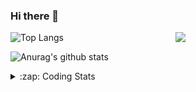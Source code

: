 ### Hi there 👋

<!--
**tao8687/tao8687** is a ✨ _special_ ✨ repository because its `README.md` (this file) appears on your GitHub profile.

Here are some ideas to get you started:

- 🔭 I’m currently working on ...
- 🌱 I’m currently learning ...
- 👯 I’m looking to collaborate on ...
- 🤔 I’m looking for help with ...
- 💬 Ask me about ...
- 📫 How to reach me: ...
- 😄 Pronouns: ...
- ⚡ Fun fact: ...
-->

<img align='right' src="https://media.giphy.com/media/M9gbBd9nbDrOTu1Mqx/giphy.gif" width="240">

  
![Top Langs](https://github-readme-stats.vercel.app/api/top-langs/?username=tao8687&layout=compact&title_color=23238E&text_color=A67D3D)

![Anurag's github stats](https://github-readme-stats.vercel.app/api?username=tao8687&show_icons=true&&text_color=A67D3D&title_color=23238E&show_icons=false&count_private=true&hide=stars)

<details>
  <summary>:zap: Coding Stats</summary>
  <br>
    
<!--START_SECTION:waka-->
![Code Time](http://img.shields.io/badge/Code%20Time-1%2C090%20hrs%2033%20mins-blue)

![Profile Views](http://img.shields.io/badge/Profile%20Views-0-blue)

**🐱 My GitHub Data** 

> 📦 1.5 MB Used in GitHub's Storage 
 > 
> 🏆 97 Contributions in the Year 2023
 > 
> 🚫 Not Opted to Hire
 > 
> 📜 50 Public Repositories 
 > 
> 🔑 23 Private Repositories 
 > 
**I'm an Early 🐤** 

```text
🌞 Morning                965 commits         █████████████████████░░░░   82.48 % 
🌆 Daytime                84 commits          ██░░░░░░░░░░░░░░░░░░░░░░░   07.18 % 
🌃 Evening                117 commits         ██░░░░░░░░░░░░░░░░░░░░░░░   10.00 % 
🌙 Night                  4 commits           ░░░░░░░░░░░░░░░░░░░░░░░░░   00.34 % 
```
📅 **I'm Most Productive on Wednesday** 

```text
Monday                   169 commits         ████░░░░░░░░░░░░░░░░░░░░░   14.44 % 
Tuesday                  156 commits         ███░░░░░░░░░░░░░░░░░░░░░░   13.33 % 
Wednesday                222 commits         █████░░░░░░░░░░░░░░░░░░░░   18.97 % 
Thursday                 146 commits         ███░░░░░░░░░░░░░░░░░░░░░░   12.48 % 
Friday                   164 commits         ████░░░░░░░░░░░░░░░░░░░░░   14.02 % 
Saturday                 161 commits         ███░░░░░░░░░░░░░░░░░░░░░░   13.76 % 
Sunday                   152 commits         ███░░░░░░░░░░░░░░░░░░░░░░   12.99 % 
```


📊 **This Week I Spent My Time On** 

```text
🕑︎ Time Zone: Asia/Shanghai

💬 Programming Languages: 
C                        31 hrs 35 mins      ███████████████████░░░░░░   74.39 % 
Text                     3 hrs 31 mins       ██░░░░░░░░░░░░░░░░░░░░░░░   08.30 % 
Python                   2 hrs 20 mins       █░░░░░░░░░░░░░░░░░░░░░░░░   05.51 % 
C++                      1 hr 42 mins        █░░░░░░░░░░░░░░░░░░░░░░░░   04.03 % 
Markdown                 1 hr 28 mins        █░░░░░░░░░░░░░░░░░░░░░░░░   03.45 % 

🔥 Editors: 
VS Code                  42 hrs 28 mins      █████████████████████████   100.00 % 

🐱‍💻 Projects: 
vc0768                   38 hrs 11 mins      ██████████████████████░░░   89.92 % 
tvm                      3 hrs 37 mins       ██░░░░░░░░░░░░░░░░░░░░░░░   08.53 % 
sylixOS                  12 mins             ░░░░░░░░░░░░░░░░░░░░░░░░░   00.51 % 
TS0845_5.0               10 mins             ░░░░░░░░░░░░░░░░░░░░░░░░░   00.40 % 
dlpack                   9 mins              ░░░░░░░░░░░░░░░░░░░░░░░░░   00.39 % 

💻 Operating System: 
Linux                    42 hrs 28 mins      █████████████████████████   100.00 % 
```

**I Mostly Code in Python** 

```text
Python                   9 repos             ████████░░░░░░░░░░░░░░░░░   30.00 % 
C++                      8 repos             ███████░░░░░░░░░░░░░░░░░░   26.67 % 
JavaScript               2 repos             ██░░░░░░░░░░░░░░░░░░░░░░░   06.67 % 
Batchfile                1 repo              █░░░░░░░░░░░░░░░░░░░░░░░░   03.33 % 
HTML                     1 repo              █░░░░░░░░░░░░░░░░░░░░░░░░   03.33 % 
```



**Timeline**

![Lines of Code chart](https://raw.githubusercontent.com/tao8687/tao8687/master/assets/bar_graph.png)


 Last Updated on 05/04/2023 01:09:53 UTC
<!--END_SECTION:waka-->
</details>
